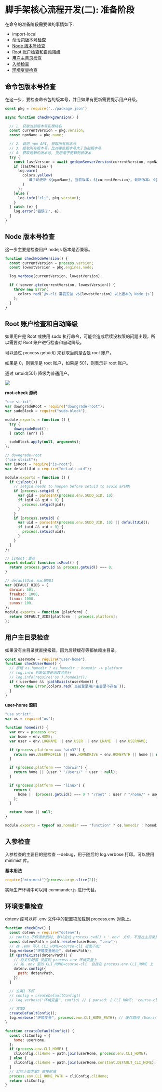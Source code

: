 # 脚手架核心流程开发(二): 准备阶段

在命令的准备阶段需要做的事情如下:

- import-local
- [命令包版本号检查](#命令包版本号检查)
- [Node 版本号检查](#Node版本号检查)
- [Root 账户检查和自动降级](#Root账户检查和自动降级)
- [用户主目录检查](#用户主目录检查)
- [入参检查](#入参检查)
- [环境变量检查](#环境变量检查)

## 命令包版本号检查

在这一步，要检查命令包的版本号，并且如果有更新需要提示用户升级。

```js
const pkg = require('../package.json')

async function checkPkgVersion() {

  // 1. 获取当前版本号和模块名
  const currentVersion = pkg.version;
  const npmName = pkg.name;

  // 2. 调用 npm API, 获取所有版本号
  // 3. 提取所有版本号，比对哪些版本号大于当前版本号
  // 4. 获取最新的版本号, 提示用于更新到该版本
  try {
    const lastVersion = await getNpmSemverVersion(currentVersion, npmName);
    if (lastVersion) {
      log.warn(
        colors.yellow(
          `请手动更新 ${npmName}, 当前版本: ${currentVersion}, 最新版本: ${lastVersion} 更新命令 npm i ${npmName}`
        )
      );
    }else {
      log.info("cli", pkg.version);
    }
  } catch (e) {
    log.error("错误了", e);
  }
}
```


## Node 版本号检查

这一步主要是检查用户 nodejs 版本是否兼容。

```js
function checkNodeVersion() {
  const currentVersion = process.version;
  const lowestVersion = pkg.engines.node;

  log.verbose(currentVersion, lowestVersion);

  if (!semver.gte(currentVersion, lowestVersion)) {
    throw new Error(
      colors.red(`@v-cli 需要安装 v${lowestVersion} 以上版本的 Node.js`)
    );
  }
}
```

## Root 账户检查和自动降级

如果用户是 Root 或使用 sudo 执行命令，可能会造成后续没权限的问题出现。所以需要对 Root 账户进行检查和自动降级。

可以通过 process.getuid() 来获取当前是否是 root 账户。

如果是 0，则表示是 root 账户，如果是 501，则表示非 root 账户。

通过 setuid(501) 降级为普通用户。

![](./imgs/2022-06-11-12-55-29.png)

**root-check 源码**

```js
"use strict";
var downgradeRoot = require("downgrade-root");
var sudoBlock = require("sudo-block");

module.exports = function () {
  try {
    downgradeRoot();
  } catch (err) {}

  sudoBlock.apply(null, arguments);
};

// downgrade-root
("use strict");
var isRoot = require("is-root");
var defaultUid = require("default-uid");

module.exports = function () {
  if (isRoot()) {
    // setgid needs to happen before setuid to avoid EPERM
    if (process.setgid) {
      var gid = parseInt(process.env.SUDO_GID, 10);
      if (gid && gid > 0) {
        process.setgid(gid);
      }
    }
    if (process.setuid) {
      var uid = parseInt(process.env.SUDO_UID, 10) || defaultUid();
      if (uid && uid > 0) {
        process.setuid(uid);
      }
    }
  }
};

// isRoot：重点
export default function isRoot() {
  return process.getuid && process.getuid() === 0;
}

// defaultUid，mac是501
var DEFAULT_UIDS = {
  darwin: 501,
  freebsd: 1000,
  linux: 1000,
  sunos: 100,
};
module.exports = function (platform) {
  return DEFAULT_UIDS[platform || process.platform];
};
```

## 用户主目录检查

如果没有主目录就直接报错。因为后续缓存等都依赖主目录。

```js
const userHome = require("user-home");
function checkUserHome() {
  // 原理 os.homedir ? os.homedir : homedir -> platform
  // log.info 判断如果是函数会执行
  // log.info(require('os').homedir())
  if (!userHome && !pathExists(userHome)) {
    throw new Error(colors.red(`当前登录用户主目录不存在`));
  }
}
```

**user-home 源码**

```js
"use strict";
var os = require("os");

function homedir() {
  var env = process.env;
  var home = env.HOME;
  var user = env.LOGNAME || env.USER || env.LNAME || env.USERNAME;

  if (process.platform === "win32") {
    return env.USERPROFILE || env.HOMEDRIVE + env.HOMEPATH || home || null;
  }

  if (process.platform === "darwin") {
    return home || (user ? "/Users/" + user : null);
  }

  if (process.platform === "linux") {
    return (
      home || (process.getuid() === 0 ? "/root" : user ? "/home/" + user : null)
    );
  }

  return home || null;
}

module.exports = typeof os.homedir === "function" ? os.homedir : homedir;
```

## 入参检查

入参检查的主要目的是检查 --debug，用于随后的 log.verbose 打印。可以使用 minimist 库。

**基本用法**

```js
require("minimest")(process.argv.slice(2));
```

实际生产环境中可以用 commander.js 进行代替。

## 环境变量检查

dotenv 库可以将 .env 文件中的配置项加载到 process.env 对象上。

```js
function checkEnv() {
  const dotenv = require("dotenv");
  // config 不传递参数时, 默认会找 process.cwd() + '.env' 文件，不是在主目录找, 如果没有这个文件, 就会报错
  const dotenvPath = path.resolve(userHome, ".env");
  // 在 .env 写入 CLI_HOME=course-cli 后面不加;
  log.verbose("环境变量地址", dotenvPath);
  if (pathExists(dotenvPath)) {
    // 将文件配置 设置到 process.env 环境变量上
    // 如 .env 里的 CLI_HOME=course-cli  会挂在 process.env.CLI_HOME 上
    dotenv.config({
      path: dotenvPath,
    });
  }

  // 方案1 不好
  // config = createDefaultConfig()
  // log.verbose('环境变量', config) // { parsed: { CLI_HOME: 'course-cli;' } }

  // 方案2
  createDefaultConfig();
  log.verbose("环境变量", process.env.CLI_HOME_PATH); // 缓存路径 /Users/banli/.my-v-cli
}

function createDefaultConfig() {
  const cliConfig = {
    home: userHome,
  };
  if (process.env.CLI_HOME) {
    cliConfig.cliHome = path.join(userHome, process.env.CLI_HOME);
  } else {
    cliConfig.cliHome = path.join(userHome.constant.DEFAULT_CLI_HOME);
  }
  // 对应上面方案2 直接赋值
  process.env.CLI_HOME_PATH = cliConfig.cliHome;
  return cliConfig;
}
```
